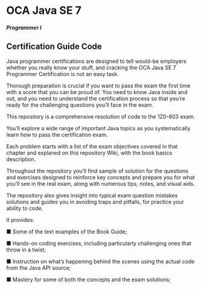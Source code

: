 # OCA Java SE 7

##### Programmer I


## Certification Guide Code


Java programmer certifications are designed to tell would-be employers whether you
really know your stuff, and cracking the OCA Java SE 7 Programmer Certification is
not an easy task.

Thorough preparation is crucial if you want to pass the exam the first
time with a score that you can be proud of. You need to know Java inside and out, and
you need to understand the certification process so that you’re ready for the challenging
questions you’ll face in the exam.

This repository is a comprehensive resolution of code to the 1Z0-803 exam.

You’ll explore a wide range of important Java topics as you systematically learn how
to pass the certification exam.

Each problem starts with a list of the exam objectives covered in that chapter and explaned
on this repository Wiki, with the book basics description.

Throughout the repository you’ll find sample of solution for the questions and exercises
designed to reinforce key concepts and prepare you for what you’ll see in the real exam,
along with numerous tips, notes, and visual aids.

The repository also gives insight into typical exam question mistakes solutions and guides you in
avoiding traps and pitfalls, for practice your ability to code.


It provides:

■ Some of the text examples of the Book Guide;

■ Hands-on coding exercises, including particularly challenging ones that throw
in a twist;

■ Instruction on what’s happening behind the scenes using the actual code from
the Java API source;

■ Mastery for some of both the concepts and the exam solutions;
